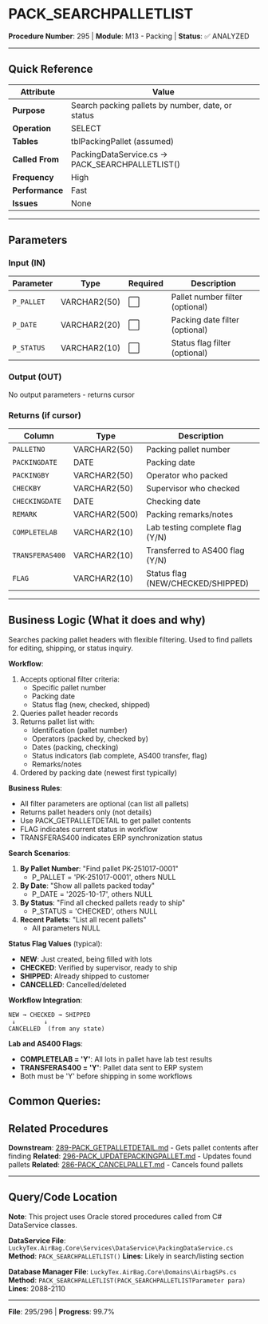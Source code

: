 # PACK_SEARCHPALLETLIST

**Procedure Number**: 295 | **Module**: M13 - Packing | **Status**: ✅ ANALYZED

---

## Quick Reference

| Attribute | Value |
|-----------|-------|
| **Purpose** | Search packing pallets by number, date, or status |
| **Operation** | SELECT |
| **Tables** | tblPackingPallet (assumed) |
| **Called From** | PackingDataService.cs → PACK_SEARCHPALLETLIST() |
| **Frequency** | High |
| **Performance** | Fast |
| **Issues** | None |

---

## Parameters

### Input (IN)

| Parameter | Type | Required | Description |
|-----------|------|----------|-------------|
| `P_PALLET` | VARCHAR2(50) | ⬜ | Pallet number filter (optional) |
| `P_DATE` | VARCHAR2(20) | ⬜ | Packing date filter (optional) |
| `P_STATUS` | VARCHAR2(10) | ⬜ | Status flag filter (optional) |

### Output (OUT)

No output parameters - returns cursor

### Returns (if cursor)

| Column | Type | Description |
|--------|------|-------------|
| `PALLETNO` | VARCHAR2(50) | Packing pallet number |
| `PACKINGDATE` | DATE | Packing date |
| `PACKINGBY` | VARCHAR2(50) | Operator who packed |
| `CHECKBY` | VARCHAR2(50) | Supervisor who checked |
| `CHECKINGDATE` | DATE | Checking date |
| `REMARK` | VARCHAR2(500) | Packing remarks/notes |
| `COMPLETELAB` | VARCHAR2(10) | Lab testing complete flag (Y/N) |
| `TRANSFERAS400` | VARCHAR2(10) | Transferred to AS400 flag (Y/N) |
| `FLAG` | VARCHAR2(10) | Status flag (NEW/CHECKED/SHIPPED) |

---

## Business Logic (What it does and why)

Searches packing pallet headers with flexible filtering. Used to find pallets for editing, shipping, or status inquiry.

**Workflow**:
1. Accepts optional filter criteria:
   - Specific pallet number
   - Packing date
   - Status flag (new, checked, shipped)
2. Queries pallet header records
3. Returns pallet list with:
   - Identification (pallet number)
   - Operators (packed by, checked by)
   - Dates (packing, checking)
   - Status indicators (lab complete, AS400 transfer, flag)
   - Remarks/notes
4. Ordered by packing date (newest first typically)

**Business Rules**:
- All filter parameters are optional (can list all pallets)
- Returns pallet headers only (not details)
- Use PACK_GETPALLETDETAIL to get pallet contents
- FLAG indicates current status in workflow
- TRANSFERAS400 indicates ERP synchronization status

**Search Scenarios**:
1. **By Pallet Number**: "Find pallet PK-251017-0001"
   - P_PALLET = 'PK-251017-0001', others NULL
2. **By Date**: "Show all pallets packed today"
   - P_DATE = '2025-10-17', others NULL
3. **By Status**: "Find all checked pallets ready to ship"
   - P_STATUS = 'CHECKED', others NULL
4. **Recent Pallets**: "List all recent pallets"
   - All parameters NULL

**Status Flag Values** (typical):
- **NEW**: Just created, being filled with lots
- **CHECKED**: Verified by supervisor, ready to ship
- **SHIPPED**: Already shipped to customer
- **CANCELLED**: Cancelled/deleted

**Workflow Integration**:
```
NEW → CHECKED → SHIPPED
 ↓        ↓
CANCELLED  (from any state)
```

**Lab and AS400 Flags**:
- **COMPLETELAB = 'Y'**: All lots in pallet have lab test results
- **TRANSFERAS400 = 'Y'**: Pallet data sent to ERP system
- Both must be 'Y' before shipping in some workflows

**Common Queries**:
---

## Related Procedures

**Downstream**: [289-PACK_GETPALLETDETAIL.md](./289-PACK_GETPALLETDETAIL.md) - Gets pallet contents after finding
**Related**: [296-PACK_UPDATEPACKINGPALLET.md](./296-PACK_UPDATEPACKINGPALLET.md) - Updates found pallets
**Related**: [286-PACK_CANCELPALLET.md](./286-PACK_CANCELPALLET.md) - Cancels found pallets

---

## Query/Code Location

**Note**: This project uses Oracle stored procedures called from C# DataService classes.

**DataService File**: `LuckyTex.AirBag.Core\Services\DataService\PackingDataService.cs`
**Method**: `PACK_SEARCHPALLETLIST()`
**Lines**: Likely in search/listing section

**Database Manager File**: `LuckyTex.AirBag.Core\Domains\AirbagSPs.cs`
**Method**: `PACK_SEARCHPALLETLIST(PACK_SEARCHPALLETLISTParameter para)`
**Lines**: 2088-2110

---

**File**: 295/296 | **Progress**: 99.7%
